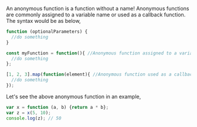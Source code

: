 
  An anonymous function is a function without a name! Anonymous functions are commonly assigned to a variable name or used as a callback function. The syntax would be as below,

  ```javascript
  function (optionalParameters) {
    //do something
  }

  const myFunction = function(){ //Anonymous function assigned to a variable
    //do something
  };

  [1, 2, 3].map(function(element){ //Anonymous function used as a callback function
    //do something
  });
  ```

  Let's see the above anonymous function in an example,

  ```javascript
  var x = function (a, b) {return a * b};
  var z = x(5, 10);
  console.log(z); // 50
  ```
